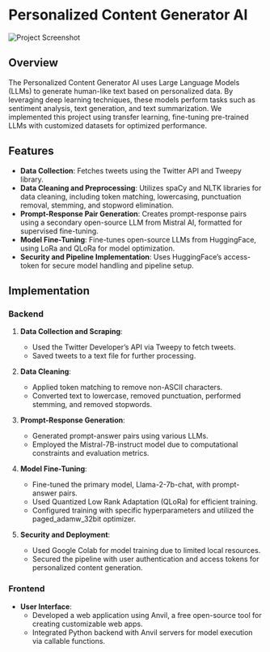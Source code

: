 # Personalized Content Generator AI

![Project Screenshot](path/to/your/logo.png) <!-- Replace with the actual path to the logo -->

## Overview

The Personalized Content Generator AI uses Large Language Models (LLMs) to generate human-like text based on personalized data. By leveraging deep learning techniques, these models perform tasks such as sentiment analysis, text generation, and text summarization. We implemented this project using transfer learning, fine-tuning pre-trained LLMs with customized datasets for optimized performance.

## Features

- **Data Collection**: Fetches tweets using the Twitter API and Tweepy library.
- **Data Cleaning and Preprocessing**: Utilizes spaCy and NLTK libraries for data cleaning, including token matching, lowercasing, punctuation removal, stemming, and stopword elimination.
- **Prompt-Response Pair Generation**: Creates prompt-response pairs using a secondary open-source LLM from Mistral AI, formatted for supervised fine-tuning.
- **Model Fine-Tuning**: Fine-tunes open-source LLMs from HuggingFace, using LoRa and QLoRa for model optimization.
- **Security and Pipeline Implementation**: Uses HuggingFace’s access-token for secure model handling and pipeline setup.

## Implementation

### Backend

1. **Data Collection and Scraping**:
   - Used the Twitter Developer’s API via Tweepy to fetch tweets.
   - Saved tweets to a text file for further processing.

2. **Data Cleaning**:
   - Applied token matching to remove non-ASCII characters.
   - Converted text to lowercase, removed punctuation, performed stemming, and removed stopwords.

3. **Prompt-Response Generation**:
   - Generated prompt-answer pairs using various LLMs.
   - Employed the Mistral-7B-instruct model due to computational constraints and evaluation metrics.

4. **Model Fine-Tuning**:
   - Fine-tuned the primary model, Llama-2-7b-chat, with prompt-answer pairs.
   - Used Quantized Low Rank Adaptation (QLoRa) for efficient training.
   - Configured training with specific hyperparameters and utilized the paged_adamw_32bit optimizer.

5. **Security and Deployment**:
   - Used Google Colab for model training due to limited local resources.
   - Secured the pipeline with user authentication and access tokens for personalized content generation.

### Frontend

- **User Interface**: 
  - Developed a web application using Anvil, a free open-source tool for creating customizable web apps.
  - Integrated Python backend with Anvil servers for model execution via callable functions.

